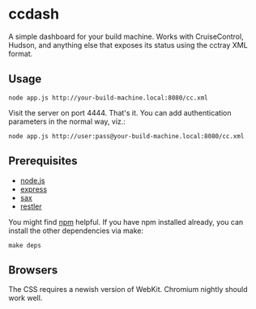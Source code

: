 ccdash
======

A simple dashboard for your build machine. Works with CruiseControl, Hudson,
and anything else that exposes its status using the cctray XML format.

Usage
-----

    node app.js http://your-build-machine.local:8080/cc.xml

Visit the server on port 4444. That's it. You can add authentication parameters
in the normal way, viz.:

    node app.js http://user:pass@your-build-machine.local:8080/cc.xml

Prerequisites
-------------

* [node.js](https://nodejs.org/)
* [express](https://expressjs.com/)
* [sax](https://github.com/isaacs/sax-js)
* [restler](https://github.com/danwrong/restler)

You might find [npm](http://npmjs.org/) helpful. If you have npm installed
already, you can install the other dependencies via make:

    make deps

Browsers
--------

The CSS requires a newish version of WebKit. Chromium nightly should work well.

